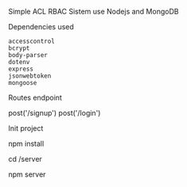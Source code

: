 Simple ACL RBAC Sistem use Nodejs and MongoDB


Dependencies used

    accesscontrol 
    bcrypt 
    body-parser
    dotenv 
    express 
    jsonwebtoken 
    mongoose 



Routes endpoint

post('/signup')
post('/login')


Init project

npm install 

cd /server

npm server